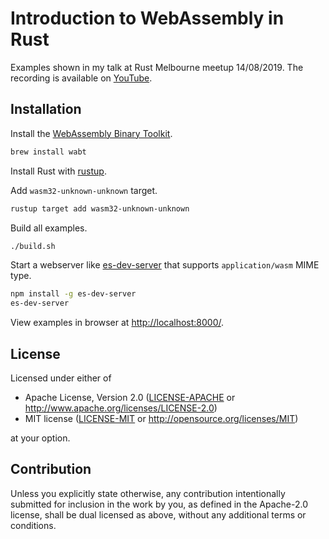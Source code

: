 # Introduction to WebAssembly in Rust

Examples shown in my talk at Rust Melbourne meetup 14/08/2019. The recording is available on [YouTube](https://www.youtube.com/watch?v=WONGc1zUxtc).

## Installation

Install the [WebAssembly Binary Toolkit](https://github.com/WebAssembly/wabt).

```sh
brew install wabt
```

Install Rust with [rustup](https://rustup.rs/).

Add `wasm32-unknown-unknown` target.

```sh
rustup target add wasm32-unknown-unknown
```

Build all examples.

```sh
./build.sh
```

Start a webserver like [es-dev-server](https://github.com/open-wc/open-wc/tree/master/packages/es-dev-server)
that supports `application/wasm` MIME type.

```sh
npm install -g es-dev-server
es-dev-server
```

View examples in browser at [http://localhost:8000/](http://localhost:8000/).

## License

Licensed under either of

- Apache License, Version 2.0
  ([LICENSE-APACHE](LICENSE-APACHE) or http://www.apache.org/licenses/LICENSE-2.0)
- MIT license
  ([LICENSE-MIT](LICENSE-MIT) or http://opensource.org/licenses/MIT)

at your option.

## Contribution

Unless you explicitly state otherwise, any contribution intentionally submitted
for inclusion in the work by you, as defined in the Apache-2.0 license, shall be
dual licensed as above, without any additional terms or conditions.
